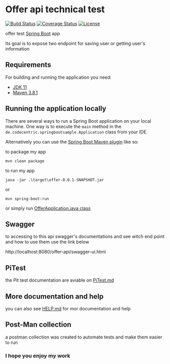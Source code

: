 # Offer api technical test

[![Build Status](https://travis-ci.org/codecentric/springboot-sample-app.svg?branch=master)](https://travis-ci.org/codecentric/springboot-sample-app)
[![Coverage Status](https://coveralls.io/repos/github/codecentric/springboot-sample-app/badge.svg?branch=master)](https://coveralls.io/github/codecentric/springboot-sample-app?branch=master)
[![License](http://img.shields.io/:license-apache-blue.svg)](http://www.apache.org/licenses/LICENSE-2.0.html)

offer test [Spring Boot](http://projects.spring.io/spring-boot/) app

Its goal is to expose two endpoint for saving user or getting user's information

## Requirements

For building and running the application you need:

- [JDK 11](https://www.oracle.com/fr/java/technologies/javase-jdk11-downloads.html)
- [Maven 3.8.1](https://maven.apache.org)


## Running the application locally

There are several ways to run a Spring Boot application on your local machine. One way is to execute the `main` method in the `de.codecentric.springbootsample.Application` class from your IDE.

Alternatively you can use the [Spring Boot Maven plugin](https://docs.spring.io/spring-boot/docs/current/reference/html/build-tool-plugins-maven-plugin.html) like so:

to package my app
```shell
mvn clean package
```
to run my app

```
java -jar .\target\offer-0.0.1-SNAPSHOT.jar
```

or 

```shell
mvn spring-boot:run
```

or simply run [OfferApplication.java class](src/main/java/com/airfrance/offer/OfferApplication.java)


## Swagger

to accessing to this api swagger's documentations and see witch end point and how to use them use the link below   

http://localhost:8080/offer-api/swagger-ui.html

## PiTest

the Pit test  documentation are aviable on [PiTest.md](/PiTest.md)

## More documentation and help

you can also see [HELP.md](HELP.md) for mor documentation and help 

## Post-Man collection

a postman collection was created to automate tests and make them easier to run

### I hope you enjoy my work
